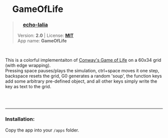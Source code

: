 <!---
This file is generated from the "details.yml" file. (Any changes here will be overwritten)
--->
# <img src="../../images/icons/GameOfLife.png" width="16"> GameOfLife
> ### <img src="https://github.com/echo-lalia.png?size=26" width="13"> **[echo-lalia](https://github.com/echo-lalia)**  
> Version: **2.0** | License: **[MIT](https://github.com/echo-lalia/MicroHydra-Apps/blob/main/LICENSE)**  
> App name: **GameOfLife**
<br/>

This is a colorful implementaiton of [Conway's Game of Life](https://en.wikipedia.org/wiki/Conway's_Game_of_Life) on a 60x34 grid (with edge wrapping).  
Pressing space pauses/plays the simulation, ctrl+space moves it one step, backspace resets the grid, G0 generates a random 'soup', the function keys add some arbitrary pre-defined object, and all other keys simply write the key as text to the grid.


<br/><br/>

-----
### Installation:
Copy the app into your `/apps` folder.


